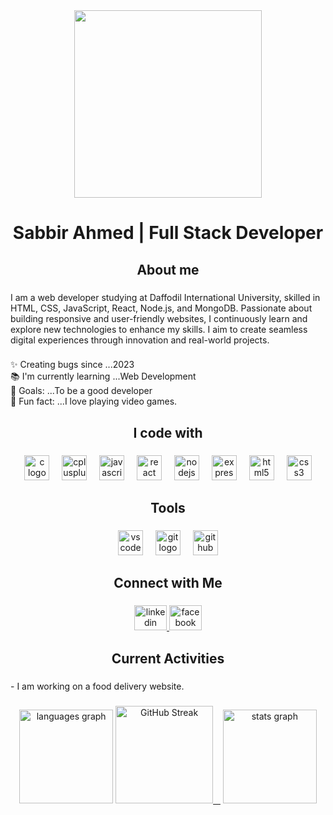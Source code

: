 <div align="center">
  <img height="300" src="https://i.ibb.co.com/0yn6LXz4/github-cover.jpg"  />
</div>

###

<h1 align="center">Sabbir Ahmed | Full Stack Developer</h1>

###

<h2 align="center">About me</h2>

###

<p align="left">I am a web developer studying at Daffodil International University, skilled in HTML, CSS, JavaScript, React, Node.js, and MongoDB. Passionate about building responsive and user-friendly websites, I continuously learn and explore new technologies to enhance my skills. I aim to create seamless digital experiences through innovation and real-world projects.</p>

###

<p align="left">✨ Creating bugs since ...2023<br>📚 I'm currently learning ...Web Development<br>🎯 Goals: ...To be a good developer<br>🎲 Fun fact: ...I love playing video games.</p>

###

<h2 align="center">I code with</h2>

###

<div align="center">
  <img src="https://skillicons.dev/icons?i=c" height="40" alt="c logo"  />
  <img width="12" />
  <img src="https://cdn.simpleicons.org/c++/00599C" height="40" alt="cplusplus logo"  />
  <img width="12" />
  <img src="https://cdn.jsdelivr.net/gh/devicons/devicon/icons/javascript/javascript-original.svg" height="40" alt="javascript logo"  />
  <img width="12" />
  <img src="https://cdn.jsdelivr.net/gh/devicons/devicon/icons/react/react-original.svg" height="40" alt="react logo"  />
  <img width="12" />
  <img src="https://cdn.simpleicons.org/nodedotjs/339933" height="40" alt="nodejs logo"  />
  <img width="12" />
  <img src="https://skillicons.dev/icons?i=express" height="40" alt="express logo"  />
  <img width="12" />
  <img src="https://cdn.simpleicons.org/html5/E34F26" height="40" alt="html5 logo"  />
  <img width="12" />
  <img src="https://cdn.simpleicons.org/css3/1572B6" height="40" alt="css3 logo"  />
</div>

###

<h2 align="center">Tools</h2>

###

<div align="center">
  <img src="https://cdn.jsdelivr.net/gh/devicons/devicon/icons/vscode/vscode-original.svg" height="40" alt="vscode logo"  />
  <img width="12" />
  <img src="https://cdn.jsdelivr.net/gh/devicons/devicon/icons/git/git-original.svg" height="40" alt="git logo"  />
  <img width="12" />
  <img src="https://cdn.jsdelivr.net/gh/devicons/devicon/icons/github/github-original.svg" height="40" alt="github logo"  />
</div>

###

<h2 align="center">Connect with Me</h2>

###

<div align="center">
  <a href="https://www.linkedin.com/in/sabbir-ahmed-77k/" target="_blank">
    <img src="https://raw.githubusercontent.com/maurodesouza/profile-readme-generator/master/src/assets/icons/social/linkedin/default.svg" width="52" height="40" alt="linkedin logo"  />
  </a>
  <a href="https://web.facebook.com/sabbir.solid/" target="_blank">
    <img src="https://raw.githubusercontent.com/maurodesouza/profile-readme-generator/master/src/assets/icons/social/facebook/default.svg" width="52" height="40" alt="facebook logo"  />
  </a>
</div>

###

<h2 align="center">Current Activities</h2>

###

<p align="left">- I am working on a food delivery website.</p>

###

<div align="center">
  <img src="https://github-readme-stats.vercel.app/api/top-langs?username=sabbirsolid&locale=en&hide_title=false&layout=compact&card_width=320&langs_count=5&theme=merko&hide_border=false&order=2" height="150" alt="languages graph"  />
<!--   <img src="https://streak-stats.demolab.com?user=sabbirsolid" alt="GitHub Streak" /> -->
<a href="https://git.io/streak-stats">
    <img src="https://nirzak-streak-stats.vercel.app?user=sabbirsolid&theme=dark" height="156" alt="GitHub Streak" />
  </a>



  <img src="https://github-readme-stats.vercel.app/api?username=sabbirsolid&hide_title=false&hide_rank=false&show_icons=true&include_all_commits=true&count_private=true&disable_animations=false&theme=merko&locale=en&hide_border=false&order=1" height="150" alt="stats graph"  />
</div>

###
